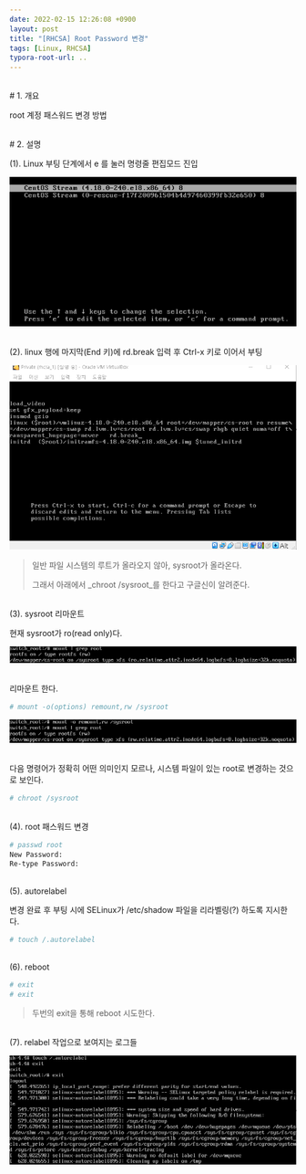 ```yaml
---
date: 2022-02-15 12:26:08 +0900
layout: post
title: "[RHCSA] Root Password 변경"
tags: [Linux, RHCSA]
typora-root-url: ..
---
```


<br># 1. 개요

root 계정 패스워드 변경 방법

<br>
# 2. 설명

(1). Linux 부팅 단계에서 e 를 눌러 명령줄 편집모드 진입

![ChangeRootPassword_1](/../assets/posts/images/06-RHCSA/ChangeRootPassword/ChangeRootPassword_1.png)

<br>
(2). linux 행에 마지막(End 키)에 rd.break 입력 후 Ctrl-x 키로 이어서 부팅

![ChangeRootPassword_2](/../assets/posts/images/06-RHCSA/ChangeRootPassword/ChangeRootPassword_2.png)

> 일반 파일 시스템의 루트가 올라오지 않아, sysroot가 올라온다.
>
> 그래서 아래에서 _chroot /sysroot_를 한다고 구글신이 알려준다.

<br>
(3). sysroot 리마운트

현재 sysroot가 ro(read only)다.

![ChangeRootPassword_3](/../assets/posts/images/06-RHCSA/ChangeRootPassword/ChangeRootPassword_3.png)

<br>
리마운트 한다.

```bash
# mount -o(options) remount,rw /sysroot
```

![ChangeRootPassword_4](/../assets/posts/images/06-RHCSA/ChangeRootPassword/ChangeRootPassword_4.png)

<br>
다음 명령어가 정확히 어떤 의미인지 모르나, 시스템 파일이 있는 root로 변경하는 것으로 보인다.

```bash
# chroot /sysroot
```

<br>
(4). root 패스워드 변경

```bash
# passwd root
New Password:
Re-type Password:
```

<br>
(5). autorelabel

변경 완료 후 부팅 시에 SELinux가 /etc/shadow 파일을 리라벨링(?) 하도록 지시한다.

```bash
# touch /.autorelabel
```

<br>
(6). reboot

```bash
# exit
# exit
```

> 두번의 exit을 통해 reboot 시도한다.

<br>
(7). relabel 작업으로 보여지는 로그들

![ChangeRootPassword_5](/../assets/posts/images/06-RHCSA/ChangeRootPassword/ChangeRootPassword_5.png)
